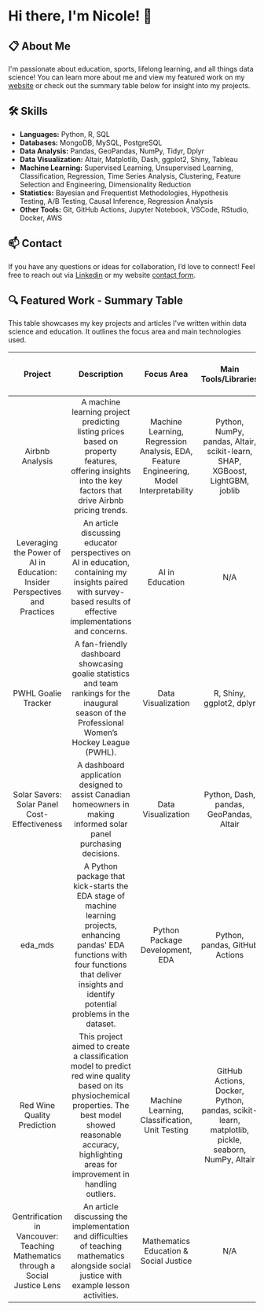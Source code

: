 # Hi there, I'm Nicole! 👋

## 📋 About Me
I'm passionate about education, sports, lifelong learning, and all things data science! You can learn more about me and view my featured work on my [website](https://nicolebid.github.io) or check out the summary table below for insight into my projects.

## 🛠 Skills
- **Languages:** Python, R, SQL
- **Databases:** MongoDB, MySQL, PostgreSQL
- **Data Analysis:** Pandas, GeoPandas, NumPy, Tidyr, Dplyr
- **Data Visualization:** Altair, Matplotlib, Dash, ggplot2, Shiny, Tableau 
- **Machine Learning:** Supervised Learning, Unsupervised Learning, Classification, Regression, Time Series Analysis, Clustering, Feature Selection and Engineering, Dimensionality Reduction
- **Statistics:** Bayesian and Frequentist Methodologies, Hypothesis Testing, A/B Testing, Causal Inference, Regression Analysis
- **Other Tools:** Git, GitHub Actions, Jupyter Notebook, VSCode, RStudio, Docker, AWS

## 📫 Contact

If you have any questions or ideas for collaboration, I’d love to connect! Feel free to reach out via [Linkedin](https://linkedin.com/in/nicolebidwell) or my website [contact form](https://nicolebid.github.io/#contact).

## 🔍 Featured Work - Summary Table 

This table showcases my key projects and articles I've written within data science and education. It outlines the focus area and main technologies used.  

| Project       | Description                          | Focus Area         | Main Tools/Libraries      | Completion Date <br> (YYYY-MM)       | Link                        |
|:-------------:|:------------------------------------:|:--------------------:|:----------------------------:|:------------:|:---------------------------:|
| Airbnb Analysis   | A machine learning project predicting listing prices based on property features, offering insights into the key factors that drive Airbnb pricing trends.   | Machine Learning, Regression Analysis, EDA, Feature Engineering, Model Interpretability  | Python, NumPy, pandas, Altair, scikit-learn, SHAP, XGBoost, LightGBM, joblib          | 2024-09   |  [Repo](https://github.com/MoNorouzi23/Airbnb_analysis/tree/main)<br><br>[Report](https://github.com/MoNorouzi23/Airbnb_analysis/blob/main/Airbnb_analysis_report_copy.pdf) |
| Leveraging the Power of AI in Education: Insider Perspectives and Practices   | An article discussing educator perspectives on AI in education, containing my insights paired with survey-based results of effective implementations and concerns.   | AI in Education  | N/A      | 2024-08   |  [Medium Article](https://medium.com/@nrbidwell/leveraging-the-power-of-ai-in-education-insider-perspectives-and-practices-0679cb21d467) |
| PWHL Goalie Tracker     | A fan-friendly dashboard showcasing goalie statistics and team rankings for the inaugural season of the Professional Women’s Hockey League (PWHL).      | Data Visualization    | R, Shiny, ggplot2, dplyr     | 2024-07   | [Repo](https://github.com/nicolebid/pwhl_goalie_tracker)<br><br>[App](https://2wc8dv-nicole-bidwell.shinyapps.io/pwhl_goalie_tracker/)|
| Solar Savers: Solar Panel Cost-Effectiveness  | A dashboard application designed to assist Canadian homeowners in making informed solar panel purchasing decisions.      | Data Visualization      | Python, Dash, pandas, GeoPandas, Altair       | 2024-04   | [Repo](https://github.com/UBC-MDS/DSCI-532_2024_9_solar-savers)<br><br>[App](https://dsci-532-2024-9-solar-savers.onrender.com/) |
| eda_mds | A Python package that kick-starts the EDA stage of machine learning projects, enhancing pandas' EDA functions with four functions that deliver insights and identify potential problems in the dataset.  | Python Package Development, EDA  | Python, pandas, GitHub Actions | 2024-02   |  [Repo](https://github.com/UBC-MDS/eda_mds)<br><br>[Vingette](https://eda-mds.readthedocs.io/en/latest/example.html)|
| Red Wine Quality Prediction  | This project aimed to create a classification model to predict red wine quality based on its physiochemical properties. The best model showed reasonable accuracy, highlighting areas for improvement in handling outliers.  | Machine Learning, Classification, Unit Testing  | GitHub Actions, Docker, Python, pandas, scikit-learn, matplotlib, pickle, seaborn, NumPy, Altair      | 2023-12   |  [Repo](https://github.com/UBC-MDS/Red-Wine-Quality-Prediction)<br><br>[Report](https://ubc-mds.github.io/Red-Wine-Quality-Prediction/red_wine_quality_prediction.html) |
  | Gentrification in Vancouver: Teaching Mathematics through a Social Justice Lens | An article discussing the implementation and difficulties of teaching mathematics alongside social justice with example lesson activities. | Mathematics Education & Social Justice | N/A | 2017-03 | [Article](https://drive.google.com/file/d/1cXs7TQIjLwxj3dPTwH3hieqJc2GrcnOI/view) <br> (pg. 13-15) | 

